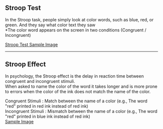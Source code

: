 ## Stroop Test <br/>
In the Stroop task, people simply look at color words, such as blue, red, or green. And they say what color text they saw<br/>
*The color word appears on the screen in two conditions (Congruent / Incongruent)<br/>

[Stroop Test Sample Image](https://user-images.githubusercontent.com/81608287/147805546-5a5ec989-b8ef-4207-b039-0d2d4e2138bb.png)

___


## Stroop Effect<br/>
In psychology, the Stroop effect is the delay in reaction time between congruent and incongruent stimuli.<br/>
When asked to name the color of the word it takes longer and is more prone to errors when the color of the ink does not match the name of the color.<br/>

Congruent Stimuli : Match between the name of a color (e.g., The word "red" printed in red ink instead of red ink)<br/>
Incongruent Stimuli : Mismatch between the name of a color (e.g., The word "red" printed in blue ink instead of red ink) <br/>
[Sample Image](https://user-images.githubusercontent.com/81608287/147805270-a0f78323-8124-4726-b8f8-27b44818e613.png)<br/>
